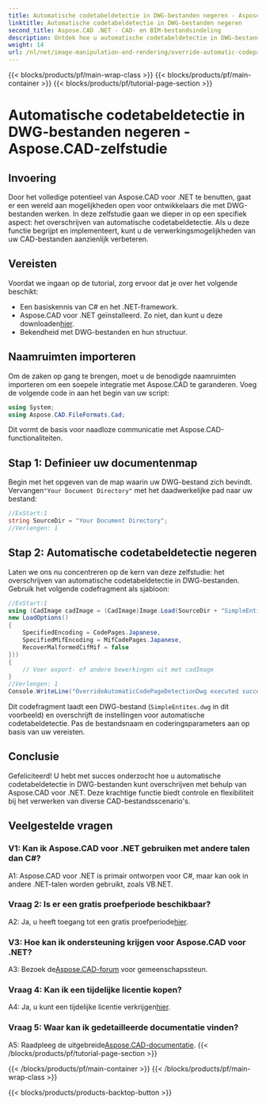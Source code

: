```yaml
---
title: Automatische codetabeldetectie in DWG-bestanden negeren - Aspose.CAD-zelfstudie
linktitle: Automatische codetabeldetectie in DWG-bestanden negeren
second_title: Aspose.CAD .NET - CAD- en BIM-bestandsindeling
description: Ontdek hoe u automatische codetabeldetectie in DWG-bestanden kunt overschrijven met Aspose.CAD voor .NET. Verbeter moeiteloos uw CAD-bestandsverwerkingsmogelijkheden.
weight: 14
url: /nl/net/image-manipulation-and-rendering/override-automatic-codepage-detection-in-dwg/
---
```


{{< blocks/products/pf/main-wrap-class >}}
{{< blocks/products/pf/main-container >}}
{{< blocks/products/pf/tutorial-page-section >}}

# Automatische codetabeldetectie in DWG-bestanden negeren - Aspose.CAD-zelfstudie

## Invoering

Door het volledige potentieel van Aspose.CAD voor .NET te benutten, gaat er een wereld aan mogelijkheden open voor ontwikkelaars die met DWG-bestanden werken. In deze zelfstudie gaan we dieper in op een specifiek aspect: het overschrijven van automatische codetabeldetectie. Als u deze functie begrijpt en implementeert, kunt u de verwerkingsmogelijkheden van uw CAD-bestanden aanzienlijk verbeteren.

## Vereisten

Voordat we ingaan op de tutorial, zorg ervoor dat je over het volgende beschikt:

- Een basiskennis van C# en het .NET-framework.
-  Aspose.CAD voor .NET geïnstalleerd. Zo niet, dan kunt u deze downloaden[hier](https://releases.aspose.com/cad/net/).
- Bekendheid met DWG-bestanden en hun structuur.

## Naamruimten importeren

Om de zaken op gang te brengen, moet u de benodigde naamruimten importeren om een soepele integratie met Aspose.CAD te garanderen. Voeg de volgende code in aan het begin van uw script:

```csharp
using System;
using Aspose.CAD.FileFormats.Cad;
```

Dit vormt de basis voor naadloze communicatie met Aspose.CAD-functionaliteiten.

## Stap 1: Definieer uw documentenmap

 Begin met het opgeven van de map waarin uw DWG-bestand zich bevindt. Vervangen`"Your Document Directory"` met het daadwerkelijke pad naar uw bestand:

```csharp
//ExStart:1
string SourceDir = "Your Document Directory";
//Verlengen: 1
```

## Stap 2: Automatische codetabeldetectie negeren

Laten we ons nu concentreren op de kern van deze zelfstudie: het overschrijven van automatische codetabeldetectie in DWG-bestanden. Gebruik het volgende codefragment als sjabloon:

```csharp
//ExStart:1
using (CadImage cadImage = (CadImage)Image.Load(SourceDir + "SimpleEntites.dwg",
new LoadOptions()
{
	SpecifiedEncoding = CodePages.Japanese,
	SpecifiedMifEncoding = MifCodePages.Japanese,
	RecoverMalformedCifMif = false
}))
{
	// Voer export- of andere bewerkingen uit met cadImage
}
//Verlengen: 1
Console.WriteLine("OverrideAutomaticCodePageDetectionDwg executed successfully");
```

Dit codefragment laadt een DWG-bestand (`SimpleEntites.dwg` in dit voorbeeld) en overschrijft de instellingen voor automatische codetabeldetectie. Pas de bestandsnaam en coderingsparameters aan op basis van uw vereisten.

## Conclusie

Gefeliciteerd! U hebt met succes onderzocht hoe u automatische codetabeldetectie in DWG-bestanden kunt overschrijven met behulp van Aspose.CAD voor .NET. Deze krachtige functie biedt controle en flexibiliteit bij het verwerken van diverse CAD-bestandsscenario's.

## Veelgestelde vragen

### V1: Kan ik Aspose.CAD voor .NET gebruiken met andere talen dan C#?

A1: Aspose.CAD voor .NET is primair ontworpen voor C#, maar kan ook in andere .NET-talen worden gebruikt, zoals VB.NET.

### Vraag 2: Is er een gratis proefperiode beschikbaar?

 A2: Ja, u heeft toegang tot een gratis proefperiode[hier](https://releases.aspose.com/).

### V3: Hoe kan ik ondersteuning krijgen voor Aspose.CAD voor .NET?

 A3: Bezoek de[Aspose.CAD-forum](https://forum.aspose.com/c/cad/19) voor gemeenschapssteun.

### Vraag 4: Kan ik een tijdelijke licentie kopen?

 A4: Ja, u kunt een tijdelijke licentie verkrijgen[hier](https://purchase.aspose.com/temporary-license/).

### Vraag 5: Waar kan ik gedetailleerde documentatie vinden?

 A5: Raadpleeg de uitgebreide[Aspose.CAD-documentatie](https://reference.aspose.com/cad/net/).
{{< /blocks/products/pf/tutorial-page-section >}}

{{< /blocks/products/pf/main-container >}}
{{< /blocks/products/pf/main-wrap-class >}}

{{< blocks/products/products-backtop-button >}}
